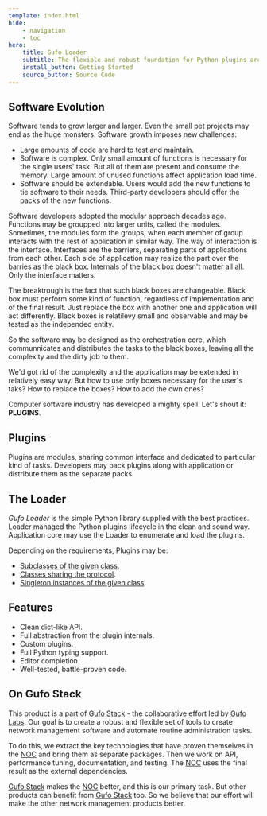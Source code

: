 ```yaml
---
template: index.html
hide:
    - navigation
    - toc
hero:
    title: Gufo Loader
    subtitle: The flexible and robust foundation for Python plugins architecture
    install_button: Getting Started
    source_button: Source Code
---
```

## Software Evolution

Software tends to grow larger and larger. Even the small
pet projects may end as the huge monsters. Software growth
imposes new challenges:

* Large amounts of code are hard to test and maintain.
* Software is complex. Only small amount of functions is 
  necessary for the single users' task. But all of them are present
  and consume the memory. Large amount of unused functions
  affect application load time.
* Software should be extendable. Users would add the new functions
  to tie software to their needs. Third-party developers should offer
  the packs of the new functions.  

Software developers adopted the modular approach decades ago.
Functions may be groupped into larger units, called the modules.
Sometimes, the modules form the groups, when each member of 
group interacts with the rest of application in similar way.
The way of interaction is the interface. Interfaces are the
barriers, separating parts of applications from each other.
Each side of application may realize the part over the barries
as the black box. Internals of the black box doesn't matter all all.
Only the interface matters.

The breaktrough is the fact that such black boxes are changeable.
Black box must perform some kind of function, regardless of implementation
and of the final result. Just replace the box with another one and application
will act differently. Black boxes is relatilevy small and observable
and may be tested as the independed entity.

So the software may be designed as the orchestration core, which
communnicates and distributes the tasks to the black boxes, leaving
all the complexity and the dirty job to them.

We'd got rid of the complexity and the application may be extended
in relatively easy way. But how to use only boxes necessary for the user's
taks? How to replace the boxes? How to add the own ones?

Computer software industry has developed a mighty spell. Let's shout it:
**PLUGINS**.

## Plugins

Plugins are modules, sharing common interface and dedicated to particular kind
of tasks. Developers may pack plugins along with application or distribute them
as the separate packs.

## The Loader

*Gufo Loader* is the simple Python library supplied with the best practices.
Loader managed the Python plugins lifecycle in the clean and sound way. Application
core may use the Loader to enumerate and load the plugins.

Depending on the requirements, Plugins may be:

* [Subclasses of the given class](examples/subclass.md).
* [Classes sharing the protocol](examples/protocol.md).
* [Singleton instances of the given class](examples/singleton.md).

## Features

* Clean dict-like API.
* Full abstraction from the plugin internals.
* Custom plugins.
* Full Python typing support.
* Editor completion.
* Well-tested, battle-proven code.

## On Gufo Stack

This product is a part of [Gufo Stack][Gufo Stack] - the collaborative effort 
led by [Gufo Labs][Gufo Labs]. Our goal is to create a robust and flexible 
set of tools to create network management software and automate 
routine administration tasks.

To do this, we extract the key technologies that have proven themselves 
in the [NOC][NOC] and bring them as separate packages. Then we work on API,
performance tuning, documentation, and testing. The [NOC][NOC] uses the final result
as the external dependencies.

[Gufo Stack][Gufo Stack] makes the [NOC][NOC] better, and this is our primary task. But other products
can benefit from [Gufo Stack][Gufo Stack] too. So we believe that our effort will make 
the other network management products better.

[Gufo Labs]: https://gufolabs.com/
[Gufo Stack]: https://gufolabs.com/products/gufo-stack/
[NOC]: https://getnoc.com/